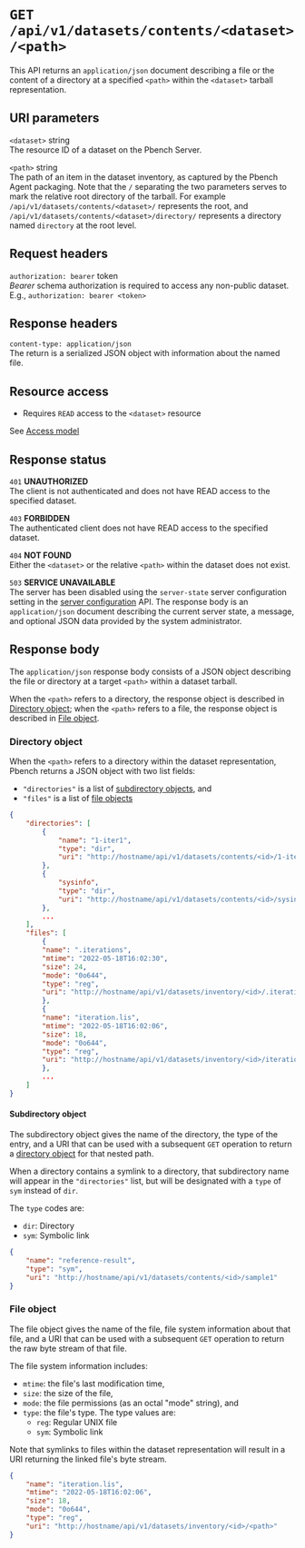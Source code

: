 # `GET /api/v1/datasets/contents/<dataset>/<path>`

This API returns an `application/json` document describing a file or the
content of a directory at a specified `<path>` within the `<dataset>` tarball
representation.

## URI parameters

`<dataset>` string \
The resource ID of a dataset on the Pbench Server.

`<path>`    string \
The path of an item in the dataset inventory, as captured by the Pbench Agent
packaging. Note that the `/` separating the two parameters serves to mark the
relative root directory of the tarball. For example
`/api/v1/datasets/contents/<dataset>/` represents the root, and
`/api/v1/datasets/contents/<dataset>/directory/` represents a directory named
`directory` at the root level.

## Request headers

`authorization: bearer` token \
*Bearer* schema authorization is required to access any non-public dataset.
E.g., `authorization: bearer <token>`

## Response headers

`content-type: application/json` \
The return is a serialized JSON object with information about the named file.

## Resource access

* Requires `READ` access to the `<dataset>` resource

See [Access model](../access_model.md)

## Response status

`401`   **UNAUTHORIZED** \
The client is not authenticated and does not have READ access to the specified
dataset.

`403`   **FORBIDDEN** \
The authenticated client does not have READ access to the specified dataset.

`404`   **NOT FOUND** \
Either the `<dataset>` or the relative `<path>` within the dataset does not
exist.

`503`   **SERVICE UNAVAILABLE** \
The server has been disabled using the `server-state` server configuration
setting in the [server configuration](./server_config.md) API. The response
body is an `application/json` document describing the current server state,
a message, and optional JSON data provided by the system administrator.

## Response body

The `application/json` response body consists of a JSON object describing the
file or directory at a target `<path>` within a dataset tarball.

When the `<path>` refers to a directory, the response object is described in
[Directory object](#directory-object); when the `<path>` refers to a file, the
response object is described in [File object](#file-object).

### Directory object

When the `<path>` refers to a directory within the dataset representation,
Pbench returns a JSON object with two list fields:
* `"directories"` is a list of [subdirectory objects](#subdirectory-object), and
* `"files"` is a list of [file objects](#file-object)

```json
{
    "directories": [
        {
            "name": "1-iter1",
            "type": "dir",
            "uri": "http://hostname/api/v1/datasets/contents/<id>/1-iter1"
        },
        {
            "sysinfo",
            "type": "dir",
            "uri": "http://hostname/api/v1/datasets/contents/<id>/sysinfo"
        },
        ...
    ],
    "files": [
        {
        "name": ".iterations",
        "mtime": "2022-05-18T16:02:30",
        "size": 24,
        "mode": "0o644",
        "type": "reg",
        "uri": "http://hostname/api/v1/datasets/inventory/<id>/.iterations"
        },
        {
        "name": "iteration.lis",
        "mtime": "2022-05-18T16:02:06",
        "size": 18,
        "mode": "0o644",
        "type": "reg",
        "uri": "http://hostname/api/v1/datasets/inventory/<id>/iteration.lis"
        },
        ...
    ]
}
```

#### Subdirectory object

The subdirectory object gives the name of the directory, the type of the entry,
and a URI that can be used with a subsequent `GET` operation to return a
[directory object](#directory-object) for that nested path.

When a directory contains a symlink to a directory, that subdirectory name will
appear in the `"directories"` list, but will be designated with a `type` of
`sym` instead of `dir`.

The `type` codes are:
* `dir`: Directory
* `sym`: Symbolic link

```json
{
    "name": "reference-result",
    "type": "sym",
    "uri": "http://hostname/api/v1/datasets/contents/<id>/sample1"
}
```

### File object

The file object gives the name of the file, file system information about that
file, and a URI that can be used with a subsequent `GET` operation to return
the raw byte stream of that file.

The file system information includes:
* `mtime`: the file's last modification time,
* `size`: the size of the file,
* `mode`: the file permissions (as an octal "mode" string), and
* `type`: the file's type. The type values are:
  * `reg`: Regular UNIX file
  * `sym`: Symbolic link

Note that symlinks to files within the dataset representation will result in a
URI returning the linked file's byte stream.

```json
{
    "name": "iteration.lis",
    "mtime": "2022-05-18T16:02:06",
    "size": 18,
    "mode": "0o644",
    "type": "reg",
    "uri": "http://hostname/api/v1/datasets/inventory/<id>/<path>"
}
```
